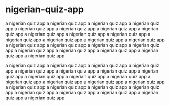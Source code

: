 # nigerian-quiz-app
a nigerian quiz app
a nigerian quiz app
a nigerian quiz app
a nigerian quiz app
a nigerian quiz app
a nigerian quiz app
a nigerian quiz app 
a nigerian quiz app 
a nigerian quiz app 
a nigerian quiz app 
a nigerian quiz app 
a nigerian quiz app
a nigerian quiz app 
a nigerian quiz app 
a nigerian quiz app 
a nigerian quiz app 
a nigerian quiz app 
a nigerian quiz app 
a nigerian quiz app 
a nigerian quiz app 
a nigerian quiz app 
a nigerian quiz app 
a nigerian quiz app 
a nigerian quiz app

a nigerian quiz app a nigerian quiz app a nigerian quiz app a nigerian quiz app a nigerian quiz app a nigerian quiz app a nigerian quiz app a nigerian quiz app a nigerian quiz app a nigerian quiz app a nigerian quiz app a nigerian quiz app a nigerian quiz app a nigerian quiz app a nigerian quiz app a nigerian quiz app a nigerian quiz app a nigerian quiz app a nigerian quiz app a nigerian quiz app a nigerian quiz app a nigerian quiz app a nigerian quiz app a nigerian quiz app
